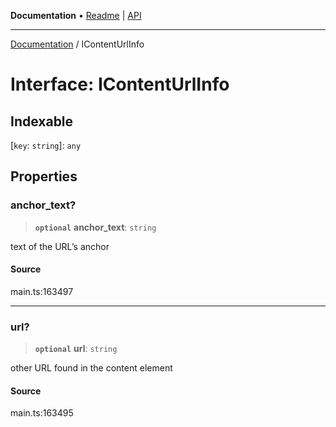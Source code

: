 **Documentation** • [Readme](../README.md) \| [API](../globals.md)

***

[Documentation](../README.md) / IContentUrlInfo

# Interface: IContentUrlInfo

## Indexable

 \[`key`: `string`\]: `any`

## Properties

### anchor\_text?

> **`optional`** **anchor\_text**: `string`

text of the URL’s anchor

#### Source

main.ts:163497

***

### url?

> **`optional`** **url**: `string`

other URL found in the content element

#### Source

main.ts:163495
